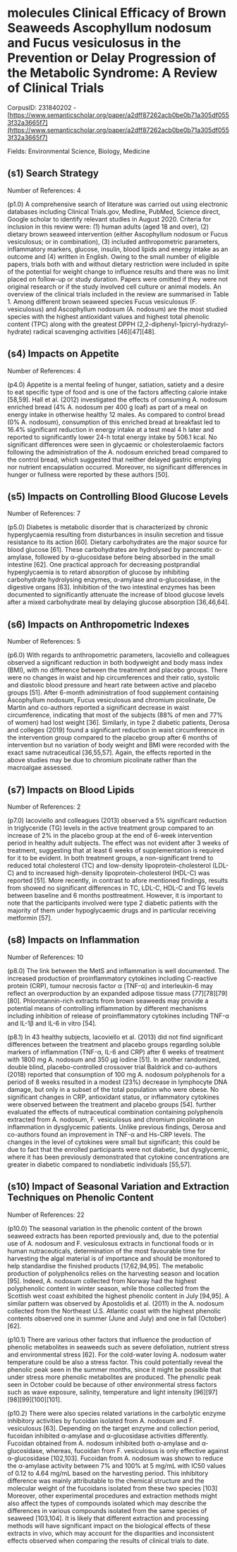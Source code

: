 # molecules Clinical Efficacy of Brown Seaweeds Ascophyllum nodosum and Fucus vesiculosus in the Prevention or Delay Progression of the Metabolic Syndrome: A Review of Clinical Trials

CorpusID: 231840202 - [https://www.semanticscholar.org/paper/a2dff87262acb0be0b71a305df0553f32a3665f7](https://www.semanticscholar.org/paper/a2dff87262acb0be0b71a305df0553f32a3665f7)

Fields: Environmental Science, Biology, Medicine

## (s1) Search Strategy
Number of References: 4

(p1.0) A comprehensive search of literature was carried out using electronic databases including Clinical Trials.gov, Medline, PubMed, Science direct, Google scholar to identify relevant studies in August 2020. Criteria for inclusion in this review were: (1) human adults (aged 18 and over), (2) dietary brown seaweed intervention (either Ascophyllum nodosum or Fucus vesiculosus; or in combination), (3) included anthropometric parameters, inflammatory markers, glucose, insulin, blood lipids and energy intake as an outcome and (4) written in English. Owing to the small number of eligible papers, trials both with and without dietary restriction were included in spite of the potential for weight change to influence results and there was no limit placed on follow-up or study duration. Papers were omitted if they were not original research or if the study involved cell culture or animal models. An overview of the clinical trials included in the review are summarised in Table 1. Among different brown seaweed species Fucus vesiculosus (F. vesiculosus) and Ascophyllum nodosum (A. nodosum) are the most studied species with the highest antioxidant values and highest total phenolic content (TPC) along with the greatest DPPH (2,2-diphenyl-1picryl-hydrazyl-hydrate) radical scavenging activities [46][47][48].
## (s4) Impacts on Appetite
Number of References: 4

(p4.0) Appetite is a mental feeling of hunger, satiation, satiety and a desire to eat specific type of food and is one of the factors affecting calorie intake [58,59]. Hall et al. (2012) investigated the effects of consuming A. nodosum enriched bread (4% A. nodosum per 400 g loaf) as part of a meal on energy intake in otherwise healthy 12 males. As compared to control bread (0% A. nodosum), consumption of this enriched bread at breakfast led to 16.4% significant reduction in energy intake at a test meal 4 h later and reported to significantly lower 24-h total energy intake by 506.1 kcal. No significant differences were seen in glycaemic or cholesterolaemic factors following the administration of the A. nodosum enriched bread compared to the control bread, which suggested that neither delayed gastric emptying nor nutrient encapsulation occurred. Moreover, no significant differences in hunger or fullness were reported by these authors [50].
## (s5) Impacts on Controlling Blood Glucose Levels
Number of References: 7

(p5.0) Diabetes is metabolic disorder that is characterized by chronic hyperglycaemia resulting from disturbances in insulin secretion and tissue resistance to its action [60]. Dietary carbohydrates are the major source for blood glucose [61]. These carbohydrates are hydrolysed by pancreatic α-amylase, followed by α-glucosidase before being absorbed in the small intestine [62]. One practical approach for decreasing postprandial hyperglycaemia is to retard absorption of glucose by inhibiting carbohydrate hydrolysing enzymes, α-amylase and α-glucosidase, in the digestive organs [63]. Inhibition of the two intestinal enzymes has been documented to significantly attenuate the increase of blood glucose levels after a mixed carbohydrate meal by delaying glucose absorption [36,46,64].
## (s6) Impacts on Anthropometric Indexes
Number of References: 5

(p6.0) With regards to anthropometric parameters, Iacoviello and colleagues observed a significant reduction in both bodyweight and body mass index (BMI), with no difference between the treatment and placebo groups. There were no changes in waist and hip circumferences and their ratio, systolic and diastolic blood pressure and heart rate between active and placebo groups [51]. After 6-month administration of food supplement containing Ascophyllum nodosum, Fucus vesiculosus and chromium picolinate, De Martin and co-authors reported a significant decrease in waist circumference, indicating that most of the subjects (88% of men and 77% of women) had lost weight [36]. Similarly, in type 2 diabetic patients, Derosa and colleges (2019) found a significant reduction in waist circumference in the intervention group compared to the placebo group after 6 months of intervention but no variation of body weight and BMI were recorded with the exact same nutraceutical  [36,55,57]. Again, the effects reported in the above studies may be due to chromium picolinate rather than the macroalgae assessed.
## (s7) Impacts on Blood Lipids
Number of References: 2

(p7.0) Iacoviello and colleagues (2013) observed a 5% significant reduction in triglyceride (TG) levels in the active treatment group compared to an increase of 2% in the placebo group at the end of 6-week intervention period in healthy adult subjects. The effect was not evident after 3 weeks of treatment, suggesting that at least 6 weeks of supplementation is required for it to be evident. In both treatment groups, a non-significant trend to reduced total cholesterol (TC) and low-density lipoprotein-cholesterol (LDL-C) and to increased high-density lipoprotein-cholesterol (HDL-C) was reported [51]. More recently, in contrast to afore mentioned findings, results from  showed no significant differences in TC, LDL-C, HDL-C and TG levels between baseline and 6 months posttreatment. However, it is important to note that the participants involved were type 2 diabetic patients with the majority of them under hypoglycaemic drugs and in particular receiving metformin [57].
## (s8) Impacts on Inflammation
Number of References: 10

(p8.0) The link between the MetS and inflammation is well documented. The increased production of proinflammatory cytokines including C-reactive protein (CRP), tumour necrosis factor α (TNF-α) and interleukin-6 may reflect an overproduction by an expanded adipose tissue mass [77][78][79][80]. Phlorotannin-rich extracts from brown seaweeds may provide a potential means of controlling inflammation by different mechanisms including inhibition of release of proinflammatory cytokines including TNF-α and IL-1β and IL-6 in vitro [54].

(p8.1) In 43 healthy subjects, Iacoviello et al. (2013) did not find significant differences between the treatment and placebo groups regarding soluble markers of inflammation (TNF-α, IL-6 and CRP) after 6 weeks of treatment with 1800 mg A. nodosum and 350 µg iodine [51]. In another randomized, double blind, placebo-controlled crossover trial Baldrick and co-authors (2018) reported that consumption of 100 mg A. nodosum polyphenols for a period of 8 weeks resulted in a modest (23%) decrease in lymphocyte DNA damage, but only in a subset of the total population who were obese. No significant changes in CRP, antioxidant status, or inflammatory cytokines were observed between the treatment and placebo groups [54].  further evaluated the effects of nutraceutical combination containing polyphenols extracted from A. nodosum, F. vesiculosus and chromium picolinate on inflammation in dysglycemic patients. Unlike previous findings, Derosa and co-authors found an improvement in TNF-α and Hs-CRP levels. The changes in the level of cytokines were small but significant; this could be due to fact that the enrolled participants were not diabetic, but dysglycemic, where it has been previously demonstrated that cytokine concentrations are greater in diabetic compared to nondiabetic individuals [55,57].
## (s10) Impact of Seasonal Variation and Extraction Techniques on Phenolic Content
Number of References: 22

(p10.0) The seasonal variation in the phenolic content of the brown seaweed extracts has been reported previously and, due to the potential use of A. nodosum and F. vesiculosus extracts in functional foods or in human nutraceuticals, determination of the most favourable time for harvesting the algal material is of importance and should be monitored to help standardise the finished products [17,62,94,95]. The metabolic production of polyphenolics relies on the harvesting season and location [95]. Indeed, A. nodosum collected from Norway had the highest polyphenolic content in winter season, while those collected from the Scottish west coast exhibited the highest phenolic content in July [94,95]. A similar pattern was observed by Apostolidis et al. (2011) in the A. nodosum collected from the Northeast U.S. Atlantic coast with the highest phenolic contents observed one in summer (June and July) and one in fall (October) [62].

(p10.1) There are various other factors that influence the production of phenolic metabolites in seaweeds such as severe defoliation, nutrient stress and environmental stress [62]. For the cold-water loving A. nodosum water temperature could be also a stress factor. This could potentially reveal the phenolic peak seen in the summer months, since it might be possible that under stress more phenolic metabolites are produced. The phenolic peak seen in October could be because of other environmental stress factors such as wave exposure, salinity, temperature and light intensity [96][97][98][99][100][101].

(p10.2) There were also species related variations in the carbolytic enzyme inhibitory activities by fucoidan isolated from A. nodosum and F. vesiculosus [63]. Depending on the target enzyme and collection period, fucoidan inhibited α-amylase and α-glucosidase activities differently. Fucoidan obtained from A. nodosum inhibited both α-amylase and α-glucosidase, whereas, fucoidan from F. vesiculosus is only effective against α-glucosidase [102,103]. Fucoidan from A. nodosum was shown to reduce the α-amylase activity between 7% and 100% at 5 mg/mL with IC50 values of 0.12 to 4.64 mg/mL based on the harvesting period. This inhibitory difference was mainly attributable to the chemical structure and the molecular weight of the fucoidans isolated from these two species [103] Moreover, other experimental procedures and extraction methods might also affect the types of compounds isolated which may describe the differences in various compounds isolated from the same species of seaweed [103,104]. It is likely that different extraction and processing methods will have significant impact on the biological effects of these extracts in vivo, which may account for the disparities and inconsistent effects observed when comparing the results of clinical trials to date.
